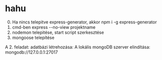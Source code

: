 # hahu

0. Ha nincs telepitve express-generator, akkor npm i -g express-generator
1. cmd-ben express --no-view projektname
2. nodemon telepitése, start script szerkesztése
3. mongoose telepítése

A 2. feladat: adatbázi létrehozása: A lokális mongoDB szerver elindítása: mongodb://127.0.0.1:27017